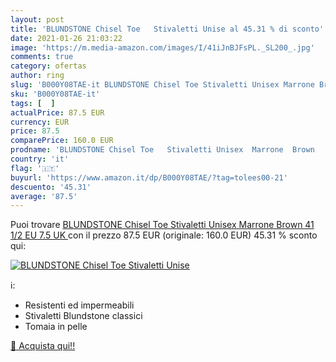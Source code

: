 ```yaml
---
layout: post
title: 'BLUNDSTONE Chisel Toe   Stivaletti Unise al 45.31 % di sconto'
date: 2021-01-26 21:03:22
image: 'https://m.media-amazon.com/images/I/41iJnBJFsPL._SL200_.jpg'
comments: true
category: ofertas
author: ring
slug: 'B000Y08TAE-it BLUNDSTONE Chisel Toe Stivaletti Unisex Marrone Brown 41...'
sku: 'B000Y08TAE-it'
tags: [  ]
actualPrice: 87.5 EUR
currency: EUR
price: 87.5
comparePrice: 160.0 EUR
prodname: 'BLUNDSTONE Chisel Toe   Stivaletti Unisex  Marrone  Brown   41 1/2 EU  7.5 UK '
country: 'it'
flag: '🇮🇹'
buyurl: 'https://www.amazon.it/dp/B000Y08TAE/?tag=tolees00-21'
descuento: '45.31'
average: '87.5'
---
```


Puoi trovare [BLUNDSTONE Chisel Toe   Stivaletti Unisex  Marrone  Brown   41 1/2 EU  7.5 UK ](https://www.amazon.it/dp/B000Y08TAE/?tag=tolees00-21) con il prezzo 87.5 EUR (originale: 160.0 EUR) 45.31 % sconto qui:

[![BLUNDSTONE Chisel Toe   Stivaletti Unise](https://m.media-amazon.com/images/I/41iJnBJFsPL._SL200_.jpg)](https://www.amazon.it/dp/B000Y08TAE/?tag=tolees00-21)

ℹ️:

- Resistenti ed impermeabili
- Stivaletti Blundstone classici
- Tomaia in pelle

[🛒 Acquista qui!!](https://www.amazon.it/dp/B000Y08TAE/?tag=tolees00-21)
